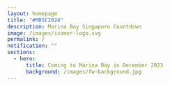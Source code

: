 ```yaml
---
layout: homepage
title: "#MBSC2024"
description: Marina Bay Singapore Countdown
image: /images/isomer-logo.svg
permalink: /
notification: ""
sections:
  - hero:
      title: Coming to Marina Bay in December 2023
      background: /images/fw-background.jpg
---
```

